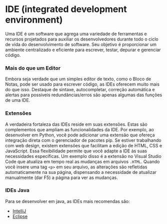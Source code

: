 # IDE (integrated development environment)
Uma IDE é um software que agrega uma variedade de ferramentas e recursos projetados para auxiliar os desenvolvedores 
durante todo o ciclo de vida do desenvolvimento de software. Seu objetivo é proporcionar um ambiente centralizado e 
eficiente para escrever, testar, depurar e gerenciar código.

### Mais do que um Editor
Embora seja verdade que um simples editor de texto, como o Bloco de Notas, pode ser usado para escrever código, as IDEs oferecem muito mais do que isso. Destaque de sintaxe, autocompletar, correção automática e alertas para possíveis redundâncias/erros são apenas algumas das funções de uma IDE.

### Extensões
A verdadeira fortaleza das IDEs reside em suas extensões. Estas são complementos que ampliam as funcionalidades da IDE. Por exemplo, ao desenvolver em Python, você pode adicionar uma extensão que ofereça integração direta com o gerenciador de pacotes pip. Se estiver trabalhando com web design, existem extensões que facilitam a edição de HTML, CSS e JavaScript. Essa flexibilidade permite que você adapte a IDE às suas necessidades específicas. Um exemplo disso é a extensão no Visual Studio Code que atualiza em tempo real as mudanças em arquivos `.HTML`. Quando você insere uma tag `<p>` em seu arquivo, as alterações são refletidas automaticamente na sua página, dispensando a necessidade de atualizar manualmente (dar F5) a página para ver as mudanças.

### IDEs Java
Para se desenvolver em java, as IDEs mais recomendas são: 
+ <a href="https://www.jetbrains.com/idea/">IntelliJ<a> 
+ <a href="https://www.eclipse.org/">Eclipse</a> 
